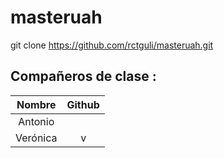 # masteruah
git clone https://github.com/rctguli/masteruah.git
<div class="custom-class" markdown="1">
</div>

## Compañeros de clase : ##

| Nombre | Github |
| :------: | :------: |
| Antonio  |   |   
| Verónica    | v  |

